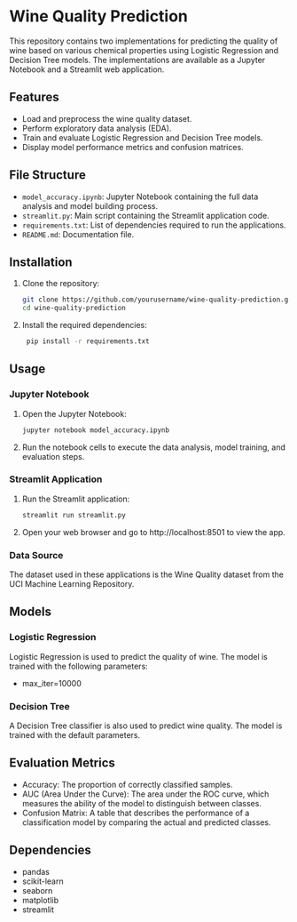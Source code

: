 # Wine Quality Prediction

This repository contains two implementations for predicting the quality of wine based on various chemical properties using Logistic Regression and Decision Tree models. The implementations are available as a Jupyter Notebook and a Streamlit web application.

## Features

- Load and preprocess the wine quality dataset.
- Perform exploratory data analysis (EDA).
- Train and evaluate Logistic Regression and Decision Tree models.
- Display model performance metrics and confusion matrices.

## File Structure

- `model_accuracy.ipynb`: Jupyter Notebook containing the full data analysis and model building process.
- `streamlit.py`: Main script containing the Streamlit application code.
- `requirements.txt`: List of dependencies required to run the applications.
- `README.md`: Documentation file.

## Installation

1. Clone the repository:

   ```bash
   git clone https://github.com/yourusername/wine-quality-prediction.git
   cd wine-quality-prediction
2. Install the required dependencies:
   ```bash
    pip install -r requirements.txt

## Usage
### Jupyter Notebook
1. Open the Jupyter Notebook:
   ```bash
   jupyter notebook model_accuracy.ipynb
2. Run the notebook cells to execute the data analysis, model training, and evaluation steps.

### Streamlit Application
1. Run the Streamlit application:
   ```bash
   streamlit run streamlit.py
2. Open your web browser and go to http://localhost:8501 to view the app.

### Data Source
The dataset used in these applications is the Wine Quality dataset from the UCI Machine Learning Repository.

## Models
### Logistic Regression
Logistic Regression is used to predict the quality of wine. The model is trained with the following parameters:
- max_iter=10000

### Decision Tree
A Decision Tree classifier is also used to predict wine quality. The model is trained with the default parameters.

## Evaluation Metrics
- Accuracy: The proportion of correctly classified samples.
- AUC (Area Under the Curve): The area under the ROC curve, which measures the ability of the model to distinguish between classes.
- Confusion Matrix: A table that describes the performance of a classification model by comparing the actual and predicted classes.

## Dependencies
- pandas
- scikit-learn
- seaborn
- matplotlib
- streamlit
